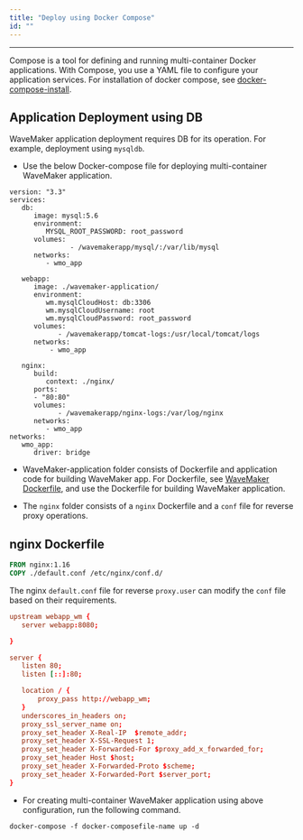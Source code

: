 ```yaml
---
title: "Deploy using Docker Compose"
id: ""
---
```

---

Compose is a tool for defining and running multi-container Docker applications. With Compose, you use a YAML file to configure your application services. For installation of docker compose, see [docker-compose-install](https://docs.docker.com/compose/install/).

## Application Deployment using DB

WaveMaker application deployment requires DB for its operation. For example, deployment using `mysqldb`.

- Use the below Docker-compose file for deploying multi-container WaveMaker application.

```Docker compose
version: "3.3"
services:
   db:
      image: mysql:5.6
      environment:
         MYSQL_ROOT_PASSWORD: root_password
      volumes:
               - /wavemakerapp/mysql/:/var/lib/mysql
      networks:
         - wmo_app

   webapp:
      image: ./wavemaker-application/
      environment:
         wm.mysqlCloudHost: db:3306
         wm.mysqlCloudUsername: root
         wm.mysqlCloudPassword: root_password
      volumes:
            - /wavemakerapp/tomcat-logs:/usr/local/tomcat/logs
      networks:
          - wmo_app

   nginx:
      build:
         context: ./nginx/
      ports:
      - "80:80"
      volumes:
            - /wavemakerapp/nginx-logs:/var/log/nginx
      networks:
         - wmo_app
networks:
   wmo_app:
      driver: bridge

```

- WaveMaker-application folder consists of Dockerfile and application code for building WaveMaker app. For Dockerfile, see [WaveMaker Dockerfile](/learn/app-development/deployment/build-with-docker), and use the Dockerfile for building WaveMaker application.

- The `nginx` folder consists of a `nginx` Dockerfile and a `conf` file for reverse proxy operations.

## nginx Dockerfile

```Dockerfile
FROM nginx:1.16
COPY ./default.conf /etc/nginx/conf.d/

```

The nginx `default.conf` file for reverse `proxy.user` can modify the `conf` file based on their requirements.

```conf
upstream webapp_wm {
   server webapp:8080;

}

server {
   listen 80;
   listen [::]:80;

   location / {
       proxy_pass http://webapp_wm;
   }
   underscores_in_headers on;
   proxy_ssl_server_name on;
   proxy_set_header X-Real-IP  $remote_addr;
   proxy_set_header X-SSL-Request 1;
   proxy_set_header X-Forwarded-For $proxy_add_x_forwarded_for;
   proxy_set_header Host $host;
   proxy_set_header X-Forwarded-Proto $scheme;
   proxy_set_header X-Forwarded-Port $server_port;
}
```

- For creating multi-container WaveMaker application using above configuration, run the following command.
  
```shell
docker-compose -f docker-composefile-name up -d
```
